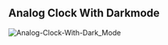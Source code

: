 ## Analog Clock With Darkmode
![Analog-Clock-With-Dark_Mode](https://user-images.githubusercontent.com/92268751/197268564-344fa75c-f329-4b4f-af1f-53c824972368.png)
